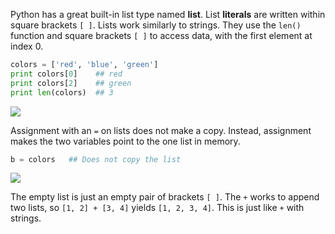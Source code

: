 Python has a great built-in list type named **list**. List **literals** are written within square brackets `[ ]`. Lists work similarly to strings. They use the `len()` function and square brackets `[ ]` to access data, with the first element at index 0.
    
```python    
colors = ['red', 'blue', 'green']
print colors[0]    ## red
print colors[2]    ## green
print len(colors)  ## 3
```

![](https://github.com/Codevolve/next/blob/master/courses/community/Google-s%20Python%20Class/Assets/list02.png?raw=true)

Assignment with an `=` on lists does not make a copy. Instead, assignment makes the two variables point to the one list in memory. 
    
```python   
b = colors   ## Does not copy the list
```

![](https://github.com/Codevolve/next/blob/master/courses/community/Google-s%20Python%20Class/Assets/list03.png?raw=true)

The empty list is just an empty pair of brackets `[ ]`. The `+` works to append two lists, so `[1, 2] + [3, 4]` yields `[1, 2, 3, 4]`. This is just like `+` with strings.

